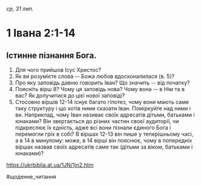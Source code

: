 
_ср, 31 лип._

# 1 Івана 2:1-14

## Істинне пізнання Бога.
1. Для чого прийшов Ісус Христос?
2. Як ви розумієте слова -- Божа любов вдосконалилася (в. 5)?
3. Про яку заповідь давню говорить Іван? Що значить -- від початку?
4. Поясніть вірш 8? Чому ця заповідь нова? Чому вона -- в Нім та в вас? Як долучитися до цієї нової заповіді?
5. Стосовно віршів 12-14 існує багато гіпотез, чому вони мають саме таку структуру і що хотів ними сказати Іван. Поміркуйте над ними і ви. Наприклад, чому Іван називає своїх адресатів дітьми, батьками і юнаками? Він звертається до різних частин своєї аудиторії, чи підкреслює їх єдність, адже всі вони пізнали єдиного Бога і перемогли гріх в собі? В віршах 12-13 він пише у теперішньому часі, а в 14 в минулому: може, в 14 вірші він пояснює, чому в попередніх віршах назвав своїх адресатів саме так (дітьми за віком, батьками і юнаками)?

https://ukrbiblia.at.ua/1JN/1jn2.htm 

#щоденне_читання
